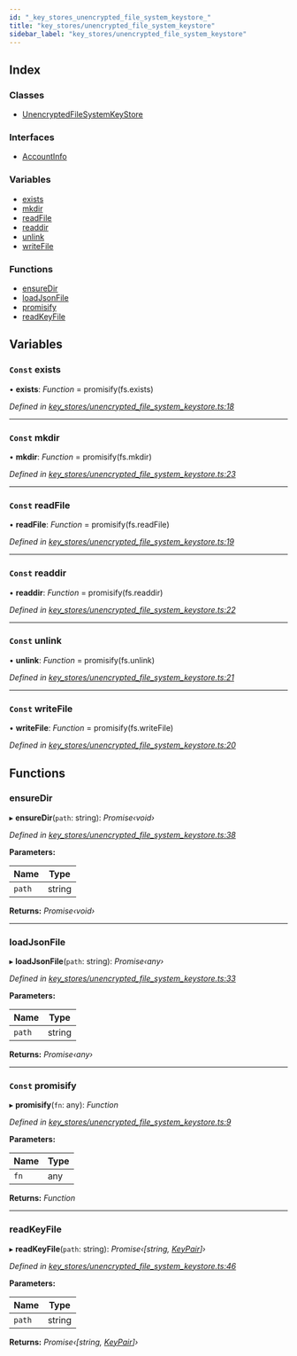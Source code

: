 ```yaml
---
id: "_key_stores_unencrypted_file_system_keystore_"
title: "key_stores/unencrypted_file_system_keystore"
sidebar_label: "key_stores/unencrypted_file_system_keystore"
---
```


## Index

### Classes

* [UnencryptedFileSystemKeyStore](../classes/_key_stores_unencrypted_file_system_keystore_.unencryptedfilesystemkeystore.md)

### Interfaces

* [AccountInfo](../interfaces/_key_stores_unencrypted_file_system_keystore_.accountinfo.md)

### Variables

* [exists](_key_stores_unencrypted_file_system_keystore_.md#const-exists)
* [mkdir](_key_stores_unencrypted_file_system_keystore_.md#const-mkdir)
* [readFile](_key_stores_unencrypted_file_system_keystore_.md#const-readfile)
* [readdir](_key_stores_unencrypted_file_system_keystore_.md#const-readdir)
* [unlink](_key_stores_unencrypted_file_system_keystore_.md#const-unlink)
* [writeFile](_key_stores_unencrypted_file_system_keystore_.md#const-writefile)

### Functions

* [ensureDir](_key_stores_unencrypted_file_system_keystore_.md#ensuredir)
* [loadJsonFile](_key_stores_unencrypted_file_system_keystore_.md#loadjsonfile)
* [promisify](_key_stores_unencrypted_file_system_keystore_.md#const-promisify)
* [readKeyFile](_key_stores_unencrypted_file_system_keystore_.md#readkeyfile)

## Variables

### `Const` exists

• **exists**: *Function* =  promisify(fs.exists)

*Defined in [key_stores/unencrypted_file_system_keystore.ts:18](https://github.com/nearprotocol/nearlib/blob/a0bd9b2/src.ts/key_stores/unencrypted_file_system_keystore.ts#L18)*

___

### `Const` mkdir

• **mkdir**: *Function* =  promisify(fs.mkdir)

*Defined in [key_stores/unencrypted_file_system_keystore.ts:23](https://github.com/nearprotocol/nearlib/blob/a0bd9b2/src.ts/key_stores/unencrypted_file_system_keystore.ts#L23)*

___

### `Const` readFile

• **readFile**: *Function* =  promisify(fs.readFile)

*Defined in [key_stores/unencrypted_file_system_keystore.ts:19](https://github.com/nearprotocol/nearlib/blob/a0bd9b2/src.ts/key_stores/unencrypted_file_system_keystore.ts#L19)*

___

### `Const` readdir

• **readdir**: *Function* =  promisify(fs.readdir)

*Defined in [key_stores/unencrypted_file_system_keystore.ts:22](https://github.com/nearprotocol/nearlib/blob/a0bd9b2/src.ts/key_stores/unencrypted_file_system_keystore.ts#L22)*

___

### `Const` unlink

• **unlink**: *Function* =  promisify(fs.unlink)

*Defined in [key_stores/unencrypted_file_system_keystore.ts:21](https://github.com/nearprotocol/nearlib/blob/a0bd9b2/src.ts/key_stores/unencrypted_file_system_keystore.ts#L21)*

___

### `Const` writeFile

• **writeFile**: *Function* =  promisify(fs.writeFile)

*Defined in [key_stores/unencrypted_file_system_keystore.ts:20](https://github.com/nearprotocol/nearlib/blob/a0bd9b2/src.ts/key_stores/unencrypted_file_system_keystore.ts#L20)*

## Functions

###  ensureDir

▸ **ensureDir**(`path`: string): *Promise‹void›*

*Defined in [key_stores/unencrypted_file_system_keystore.ts:38](https://github.com/nearprotocol/nearlib/blob/a0bd9b2/src.ts/key_stores/unencrypted_file_system_keystore.ts#L38)*

**Parameters:**

Name | Type |
------ | ------ |
`path` | string |

**Returns:** *Promise‹void›*

___

###  loadJsonFile

▸ **loadJsonFile**(`path`: string): *Promise‹any›*

*Defined in [key_stores/unencrypted_file_system_keystore.ts:33](https://github.com/nearprotocol/nearlib/blob/a0bd9b2/src.ts/key_stores/unencrypted_file_system_keystore.ts#L33)*

**Parameters:**

Name | Type |
------ | ------ |
`path` | string |

**Returns:** *Promise‹any›*

___

### `Const` promisify

▸ **promisify**(`fn`: any): *Function*

*Defined in [key_stores/unencrypted_file_system_keystore.ts:9](https://github.com/nearprotocol/nearlib/blob/a0bd9b2/src.ts/key_stores/unencrypted_file_system_keystore.ts#L9)*

**Parameters:**

Name | Type |
------ | ------ |
`fn` | any |

**Returns:** *Function*

___

###  readKeyFile

▸ **readKeyFile**(`path`: string): *Promise‹[string, [KeyPair](../classes/_utils_key_pair_.keypair.md)]›*

*Defined in [key_stores/unencrypted_file_system_keystore.ts:46](https://github.com/nearprotocol/nearlib/blob/a0bd9b2/src.ts/key_stores/unencrypted_file_system_keystore.ts#L46)*

**Parameters:**

Name | Type |
------ | ------ |
`path` | string |

**Returns:** *Promise‹[string, [KeyPair](../classes/_utils_key_pair_.keypair.md)]›*
